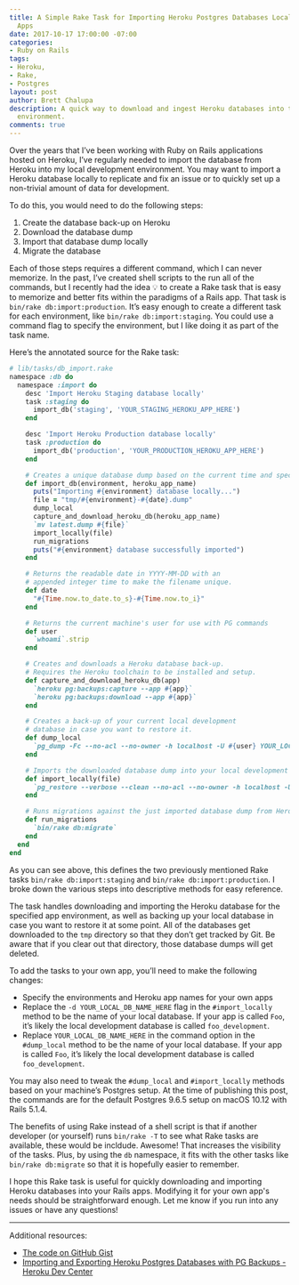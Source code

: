 ```yaml
---
title: A Simple Rake Task for Importing Heroku Postgres Databases Locally for Rails
  Apps
date: 2017-10-17 17:00:00 -07:00
categories:
- Ruby on Rails
tags:
- Heroku,
- Rake,
- Postgres
layout: post
author: Brett Chalupa
description: A quick way to download and ingest Heroku databases into the development
  environment.
comments: true
---
```


Over the years that I’ve been working with Ruby on Rails applications hosted on Heroku, I’ve regularly needed to import the database from Heroku into my local development environment. You may want to import a Heroku database locally to replicate and fix an issue or to quickly set up a non-trivial amount of data for development.

To do this, you would need to do the following steps:

1. Create the database back-up on Heroku
2. Download the database dump
3. Import that database dump locally
4. Migrate the database

Each of those steps requires a different command, which I can never memorize. In the past, I’ve created shell scripts to the run all of the commands, but I recently had the idea 💡 to create a Rake task that is easy to memorize and better fits within the paradigms of a Rails app. That task is `bin/rake db:import:production`. It’s easy enough to create a different task for each environment, like `bin/rake db:import:staging`. You could use a command flag to specify the environment, but I like doing it as part of the task name.

Here’s the annotated source for the Rake task:

``` ruby
# lib/tasks/db_import.rake
namespace :db do
  namespace :import do
    desc 'Import Heroku Staging database locally'
    task :staging do
      import_db('staging', 'YOUR_STAGING_HEROKU_APP_HERE')
    end

    desc 'Import Heroku Production database locally'
    task :production do
      import_db('production', 'YOUR_PRODUCTION_HEROKU_APP_HERE')
    end

    # Creates a unique database dump based on the current time and specified environment.
    def import_db(environment, heroku_app_name)
      puts("Importing #{environment} database locally...")
      file = "tmp/#{environment}-#{date}.dump"
      dump_local
      capture_and_download_heroku_db(heroku_app_name)
      `mv latest.dump #{file}`
      import_locally(file)
      run_migrations
      puts("#{environment} database successfully imported")
    end

    # Returns the readable date in YYYY-MM-DD with an
    # appended integer time to make the filename unique.
    def date
      "#{Time.now.to_date.to_s}-#{Time.now.to_i}"
    end

    # Returns the current machine's user for use with PG commands
    def user
      `whoami`.strip
    end

    # Creates and downloads a Heroku database back-up.
    # Requires the Heroku toolchain to be installed and setup.
    def capture_and_download_heroku_db(app)
      `heroku pg:backups:capture --app #{app}`
      `heroku pg:backups:download --app #{app}`
    end

    # Creates a back-up of your current local development
    # database in case you want to restore it.
    def dump_local
      `pg_dump -Fc --no-acl --no-owner -h localhost -U #{user} YOUR_LOCAL_DB_NAME_HERE > tmp/development-#{date}.dump`
    end

    # Imports the downloaded database dump into your local development database.
    def import_locally(file)
      `pg_restore --verbose --clean --no-acl --no-owner -h localhost -U #{user} -d YOUR_LOCAL_DB_NAME_HERE #{file}`
    end

    # Runs migrations against the just imported database dump from Heroku.
    def run_migrations
      `bin/rake db:migrate`
    end
  end
end
```

As you can see above, this defines the two previously mentioned Rake tasks `bin/rake db:import:staging` and `bin/rake db:import:production`.  I broke down the various steps into descriptive methods for easy reference.

The task handles downloading and importing the Heroku database for the specified app environment, as well as backing up your local database in case you want to restore it at some point. All of the databases get downloaded to the `tmp` directory so that they don’t get tracked by Git. Be aware that if you clear out that directory, those database dumps will get deleted.

To add the tasks to your own app, you’ll need to make the following changes:

- Specify the environments and Heroku app names for your own apps
- Replace the `-d YOUR_LOCAL_DB_NAME_HERE` flag in the `#import_locally` method to be the name of your local database. If your app is called `Foo`, it’s likely the local development database is called `foo_development`.
- Replace `YOUR_LOCAL_DB_NAME_HERE` in the command option in the `#dump_local` method to be the name of your local database. If your app is called `Foo`, it’s likely the local development database is called `foo_development`.

You may also need to tweak the `#dump_local` and `#import_locally` methods based on your machine’s Postgres setup. At the time of publishing this post, the commands are for the default Postgres 9.6.5 setup on macOS 10.12 with Rails 5.1.4. 

The benefits of using Rake instead of a shell script is that if another developer (or yourself) runs `bin/rake -T` to see what Rake tasks are available, these would be incldude. Awesome! That increases the visibility of the tasks. Plus, by using the `db` namespace, it fits with the other tasks like `bin/rake db:migrate` so that it is hopefully easier to remember.

I hope this Rake task is useful for quickly downloading and importing Heroku databases into your Rails apps. Modifying it for your own app's needs should be straightforward enough. Let me know if you run into any issues or have any questions!

---

Additional resources:

- [The code on GitHub Gist](https://gist.github.com/brettchalupa/d1ed9507ce30fd963cb05258e6220509)
- [Importing and Exporting Heroku Postgres Databases with PG Backups - Heroku Dev Center](https://devcenter.heroku.com/articles/heroku-postgres-import-export)
